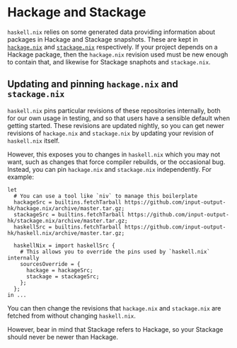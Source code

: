 # Hackage and Stackage

`haskell.nix` relies on some generated data providing information about packages in Hackage and Stackage snapshots.
These are kept in [`hackage.nix`](https://github.com/input-output-hk/hackage.nix) and [`stackage.nix`](https://github.com/input-output-hk/stackage.nix) respectively.
If your project depends on a Hackage package, then the `hackage.nix` revision used must be new enough to contain that, and likewise for Stackage snaphots and `stackage.nix`.

## Updating and pinning `hackage.nix` and `stackage.nix`

`haskell.nix` pins particular revisions of these repositories internally, both for our own usage in testing, and so that users have a sensible default when getting started. 
These revisions are updated nightly, so you can get newer revisions of `hackage.nix` and `stackage.nix` by updating your revision of `haskell.nix` itself.

However, this exposes you to changes in `haskell.nix` which you may not want, such as changes that force compiler rebuilds, or the occasional bug.
Instead, you can pin `hackage.nix` and `stackage.nix` independently. For example:

```
let 
  # You can use a tool like `niv` to manage this boilerplate
  hackageSrc = builtins.fetchTarball https://github.com/input-output-hk/hackage.nix/archive/master.tar.gz;
  stackageSrc = builtins.fetchTarball https://github.com/input-output-hk/stackage.nix/archive/master.tar.gz;
  haskellSrc = builtins.fetchTarball https://github.com/input-output-hk/haskell.nix/archive/master.tar.gz;

  haskellNix = import haskellSrc {
    # This allows you to override the pins used by `haskell.nix` internally
    sourcesOverride = {
      hackage = hackageSrc;
      stackage = stackageSrc;
    };
  };
in ...
```

You can then change the revisions that `hackage.nix` and `stackage.nix` are fetched from without changing `haskell.nix`.

However, bear in mind that Stackage refers to Hackage, so your Stackage should never be newer than Hackage.
